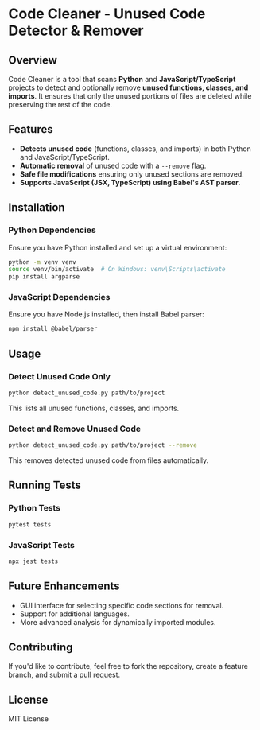 # Code Cleaner - Unused Code Detector & Remover

## Overview
Code Cleaner is a tool that scans **Python** and **JavaScript/TypeScript** projects to detect and optionally remove **unused functions, classes, and imports**. It ensures that only the unused portions of files are deleted while preserving the rest of the code.

## Features
- **Detects unused code** (functions, classes, and imports) in both Python and JavaScript/TypeScript.
- **Automatic removal** of unused code with a `--remove` flag.
- **Safe file modifications** ensuring only unused sections are removed.
- **Supports JavaScript (JSX, TypeScript) using Babel's AST parser**.

## Installation

### **Python Dependencies**
Ensure you have Python installed and set up a virtual environment:
```bash
python -m venv venv
source venv/bin/activate  # On Windows: venv\Scripts\activate
pip install argparse
```

### **JavaScript Dependencies**
Ensure you have Node.js installed, then install Babel parser:
```bash
npm install @babel/parser
```

## Usage

### **Detect Unused Code Only**
```bash
python detect_unused_code.py path/to/project
```
This lists all unused functions, classes, and imports.

### **Detect and Remove Unused Code**
```bash
python detect_unused_code.py path/to/project --remove
```
This removes detected unused code from files automatically.

## Running Tests

### **Python Tests**
```bash
pytest tests
```

### **JavaScript Tests**
```bash
npx jest tests
```

## Future Enhancements
- GUI interface for selecting specific code sections for removal.
- Support for additional languages.
- More advanced analysis for dynamically imported modules.

## Contributing
If you'd like to contribute, feel free to fork the repository, create a feature branch, and submit a pull request.

## License
MIT License

